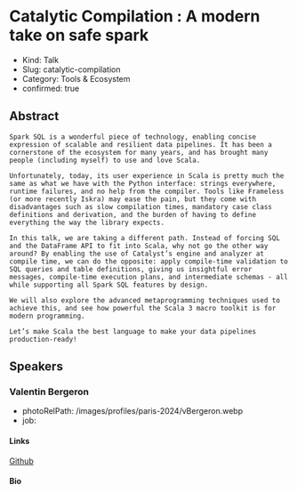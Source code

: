# Catalytic Compilation : A modern take on safe spark 

- Kind: Talk
- Slug: catalytic-compilation
- Category: Tools & Ecosystem
- confirmed: true

## Abstract

```
Spark SQL is a wonderful piece of technology, enabling concise expression of scalable and resilient data pipelines. It has been a cornerstone of the ecosystem for many years, and has brought many people (including myself) to use and love Scala.

Unfortunately, today, its user experience in Scala is pretty much the same as what we have with the Python interface: strings everywhere, runtime failures, and no help from the compiler. Tools like Frameless (or more recently Iskra) may ease the pain, but they come with disadvantages such as slow compilation times, mandatory case class definitions and derivation, and the burden of having to define everything the way the library expects.

In this talk, we are taking a different path. Instead of forcing SQL and the DataFrame API to fit into Scala, why not go the other way around? By enabling the use of Catalyst’s engine and analyzer at compile time, we can do the opposite: apply compile-time validation to SQL queries and table definitions, giving us insightful error messages, compile-time execution plans, and intermediate schemas - all while supporting all Spark SQL features by design.

We will also explore the advanced metaprogramming techniques used to achieve this, and see how powerful the Scala 3 macro toolkit is for modern programming.

Let’s make Scala the best language to make your data pipelines production-ready!
```

## Speakers

### Valentin Bergeron

- photoRelPath: /images/profiles/paris-2024/vBergeron.webp
- job: 

#### Links

[Github](https://github.com/vbergeron)

#### Bio

``````